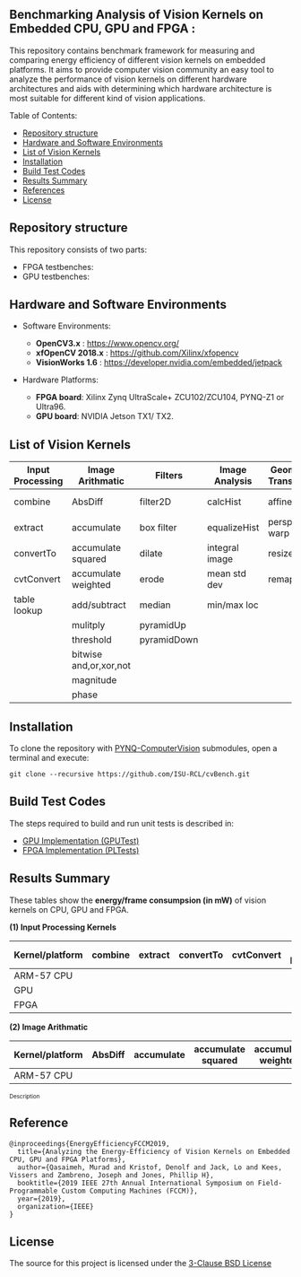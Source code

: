 ## Benchmarking Analysis of Vision Kernels on Embedded CPU, GPU and FPGA :

<p align="justify">

This repository contains benchmark framework for measuring and comparing energy efficiency of different vision kernels on embedded platforms. It aims to provide computer vision community an easy tool to analyze the performance of vision kernels on different hardware architectures and aids with determining which hardware architecture is most suitable for different kind of vision applications.

</p>

Table of Contents:
* [Repository structure](#Repository_structure) 
* [Hardware and Software Environments](#Hardware_and_Software_Environments)
* [List of Vision Kernels](#List_of_Vision_Kernels)
* [Installation](#Installation) 
* [Build Test Codes](#Build_Test_Codes) 
* [Results Summary](#Results_Summary) 
* [References](#references)
* [License](#license) 
 
 

## Repository structure

This repository consists of two parts:
* FPGA testbenches:
* GPU testbenches:
    
## Hardware and Software Environments
* Software Environments:
	* **OpenCV3.x** : https://www.opencv.org/
	* **xfOpenCV 2018.x** : https://github.com/Xilinx/xfopencv
	* **VisionWorks 1.6** : https://developer.nvidia.com/embedded/jetpack
 
* Hardware Platforms:
	* **FPGA board**: Xilinx Zynq UltraScale+ ZCU102/ZCU104, PYNQ-Z1 or Ultra96.
	* **GPU board**: NVIDIA Jetson TX1/ TX2.

 
## List of Vision Kernels

 
| Input Processing | Image Arithmatic | Filters       |  Image Analysis | Geometric Transforms|  Features  | Flow and Depts|
| -------------    | -------------    | ------------- | -------------   |    -------------    | ---------- | ----------    |
| combine          | AbsDiff          |  filter2D     |calcHist         | affine warp         | canny      | OF pyramid    |
| extract          | accumulate       |  box filter   |equalizeHist     |perspective warp     | fast       | stereoBM      | 
| convertTo        |accumulate squared|  dilate   |integral image   | resize              | harris     |               |
| cvtConvert       |accumulate weighted| erode        |mean std dev     | remap               |            |               | 
| table lookup     | add/subtract     |  median       |min/max loc      |                     |            |               | 
|                  |  mulitply        | pyramidUp     |                 |                     |            |               | 
|                  | threshold        | pyramidDown   |                 |                     |            |               | 
|             | bitwise and,or,xor,not|               |                 |                     |            |               | 
|                  | magnitude        |               |                 |                     |            |               | 
|                  | phase            |               |                 |                     |            |               | 
 


## Installation

To clone the repository with [PYNQ-ComputerVision](https://github.com/Xilinx/PYNQ-ComputerVision.git) submodules, open a terminal and execute:

```
git clone --recursive https://github.com/ISU-RCL/cvBench.git
```
## Build Test Codes 
The steps required to build and run unit tests is described in:

+ [GPU Implementation  (GPUTest)](GPUTests/README.md)  
+ [FPGA Implementation (PLTests)](FPGATests/README.md)

## Results Summary

These tables show the **energy/frame consumpsion (in mW)** of vision kernels on CPU, GPU and FPGA.  
 

 **(1) Input Processing Kernels**

| Kernel/platform		| combine | extract | convertTo	| cvtConvert | table lookup |
| ---------					| ------  | ------  | -------  	|    ------  |     ------   |  
|    ARM-57 CPU			|         |  	     	|	        	|            |              | 
|    GPU      			|	  			|  	     	|	     			|            |              | 
|    FPGA      			|	  			|  	     	|	     			|            |              | 


 **(2) Image Arithmatic**

| Kernel/platform		| AbsDiff | accumulate | accumulate squared	| accumulate weighted | add/subtract | mulitply| threshold | bitwise and,or,xor,not| magnitude | phase|
| ---------					| ------  | ------  | -------  	|    ------  |     ------   |     ------  |     ------   |    ------  |     ------   |    ------   |  
|    ARM-57 CPU			|         |  	     	|	        	|            |              |          |  	     	|	        	|            |              |  

<font size="0.5">Description</font>

## Reference 

```
@inproceedings{EnergyEfficiencyFCCM2019,
  title={Analyzing the Energy-Efficiency of Vision Kernels on Embedded CPU, GPU and FPGA Platforms},
  author={Qasaimeh, Murad and Kristof, Denolf and Jack, Lo and Kees, Vissers and Zambreno, Joseph and Jones, Phillip H},
  booktitle={2019 IEEE 27th Annual International Symposium on Field-Programmable Custom Computing Machines (FCCM)},
  year={2019},
  organization={IEEE}
}
```
## License
The source for this project is licensed under the [3-Clause BSD License](LICENSE)
